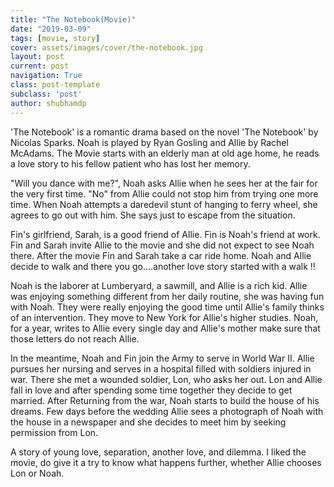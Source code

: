 ```yaml
---
title: "The Notebook(Movie)"
date: "2019-03-09"
tags: [movie, story]
cover: assets/images/cover/the-notebook.jpg
layout: post
current: post
navigation: True
class: post-template
subclass: 'post'
author: shubhamdp
---
```


'The Notebook' is a romantic drama based on the novel 'The Notebook' by Nicolas Sparks. Noah is played by Ryan Gosling and Allie by Rachel McAdams. The Movie starts with an elderly man at old age home, he reads a love story to his fellow patient who has lost her memory.

"Will you dance with me?", Noah asks Allie when he sees her at the fair for the very first time. "No" from Allie could not stop him from trying one more time. When Noah attempts a daredevil stunt of hanging to ferry wheel, she agrees to go out with him. She says just to escape from the situation.

Fin's girlfriend, Sarah, is a good friend of Allie. Fin is Noah's friend at work. Fin and Sarah invite Allie to the movie and she did not expect to see Noah there. After the movie Fin and Sarah take a car ride home. Noah and Allie decide to walk and there you go....another love story started with a walk !!

Noah is the laborer at Lumberyard, a sawmill, and Allie is a rich kid. Allie was enjoying something different from her daily routine, she was having fun with Noah. They were really enjoying the good time until Allie's family thinks of an intervention. They move to New York for Allie's higher studies. Noah, for a year, writes to Allie every single day and Allie's mother make sure that those letters do not reach Allie.

In the meantime, Noah and Fin join the Army to serve in World War II. Allie pursues her nursing and serves in a hospital filled with soldiers injured in war. There she met a wounded soldier, Lon, who asks her out. Lon and Allie fall in love and after spending some time together they decide to get married. After Returning from the war, Noah starts to build the house of his dreams. Few days before the wedding Allie sees a photograph of Noah with the house in a newspaper and she decides to meet him by seeking permission from Lon.

A story of young love, separation, another love, and dilemma. I liked the movie, do give it a try to know what happens further, whether Allie chooses Lon or Noah.
